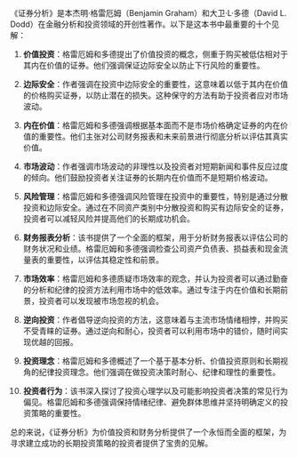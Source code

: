 《证券分析》是本杰明·格雷厄姆（Benjamin Graham）和大卫·L·多德（David L. Dodd）在金融分析和投资领域的开创性著作。以下是这本书中最重要的十个见解：

1. **价值投资**：格雷厄姆和多德提出了价值投资的概念，侧重于购买被低估相对于其内在价值的证券。他们强调保证边际安全以防止下行风险的重要性。

2. **边际安全**：作者强调在投资中边际安全的重要性，这意味着以低于其内在价值的价格购买证券，以防止潜在的损失。这种保守的方法有助于投资者应对市场波动。

3. **内在价值**：格雷厄姆和多德强调根据基本面而不是市场价格确定证券的内在价值的重要性。他们主张对公司财务报表和未来前景进行彻底分析以评估其真实价值。

4. **市场波动**：作者强调市场波动的非理性以及投资者对短期新闻和事件反应过度的倾向。他们鼓励投资者关注证券的长期内在价值而不是短期价格波动。

5. **风险管理**：格雷厄姆和多德强调风险管理在投资中的重要性，特别是通过分散投资和边际安全。通过在不同资产类别中分散投资和购买有边际安全的证券，投资者可以减轻风险并提高他们的长期成功机会。

6. **财务报表分析**：该书提供了一个全面的框架，用于分析财务报表以评估公司的财务状况和业绩。格雷厄姆和多德强调检查公司资产负债表、损益表和现金流量表的重要性，以评估其稳定性和前景。

7. **市场效率**：格雷厄姆和多德质疑市场效率的观念，并认为投资者可以通过勤奋的分析和纪律的投资方法利用市场中的低效率。通过专注于内在价值和长期前景，投资者可以发现被市场忽视的机会。

8. **逆向投资**：作者倡导逆向投资的方法，这意味着与主流市场情绪相悖，并购买不受青睐的证券。通过逆向和耐心，投资者可以利用市场中的错价，随时间实现优越的回报。

9. **投资理念**：格雷厄姆和多德概述了一个基于基本分析、价值投资原则和长期视角的纪律投资理念。他们强调在做投资决策时耐心、纪律和理性的重要性。

10. **投资者行为**：该书深入探讨了投资心理学以及可能影响投资者决策的常见行为偏见。格雷厄姆和多德强调保持情绪纪律、避免群体思维并坚持明确定义的投资策略的重要性。

总的来说，《证券分析》为价值投资和财务分析提供了一个永恒而全面的框架，为寻求建立成功的长期投资策略的投资者提供了宝贵的见解。